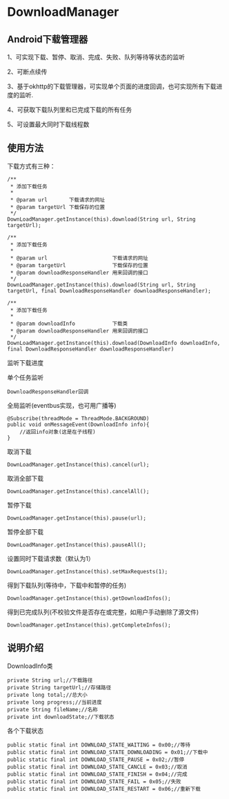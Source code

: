 # DownloadManager
## Android下载管理器

1、可实现下载、暂停、取消、完成、失败、队列等待等状态的监听

2、可断点续传

3、基于okhttp的下载管理器，可实现单个页面的进度回调，也可实现所有下载进度的监听.

4、可获取下载队列里和已完成下载的所有任务

5、可设置最大同时下载线程数

## 使用方法
下载方式有三种：

    /**
     * 添加下载任务
     *
     * @param url       下载请求的网址
     * @param targetUrl 下载保存的位置
     */
    DownLoadManager.getInstance(this).download(String url, String targetUrl);
    
    /**
     * 添加下载任务
     *
     * @param url                     下载请求的网址
     * @param targetUrl               下载保存的位置
     * @param downloadResponseHandler 用来回调的接口
     */
    DownLoadManager.getInstance(this).download(String url, String targetUrl, final DownloadResponseHandler downloadResponseHandler);
    
    /**
     * 添加下载任务
     *
     * @param downloadInfo            下载类
     * @param downloadResponseHandler 用来回调的接口
     */
    DownLoadManager.getInstance(this).download(DownloadInfo downloadInfo, final DownloadResponseHandler downloadResponseHandler)
        
监听下载进度

单个任务监听

    DownloadResponseHandler回调

全局监听(eventbus实现，也可用广播等)

    @Subscribe(threadMode = ThreadMode.BACKGROUND)
    public void onMessageEvent(DownloadInfo info){
        //返回info对象(这是在子线程)
    }
    
取消下载

    DownLoadManager.getInstance(this).cancel(url);
    
取消全部下载

    DownLoadManager.getInstance(this).cancelAll();
    
    
暂停下载

    DownLoadManager.getInstance(this).pause(url);
    
暂停全部下载

    DownLoadManager.getInstance(this).pauseAll();
    
设置同时下载请求数（默认为1）

    DownLoadManager.getInstance(this).setMaxRequests(1);

得到下载队列(等待中，下载中和暂停的任务)

    DownloadManager.getInstance(this).getDownloadInfos();

得到已完成队列(不校验文件是否存在或完整，如用户手动删除了源文件)

    DownloadManager.getInstance(this).getCompleteInfos();
    
## 说明介绍

DownloadInfo类

    private String url;//下载路径
    private String targetUrl;//存储路径
    private long total;//总大小
    private long progress;//当前进度
    private String fileName;//名称
    private int downloadState;//下载状态
   
各个下载状态

    public static final int DOWNLOAD_STATE_WAITING = 0x00;//等待
    public static final int DOWNLOAD_STATE_DOWNLOADING = 0x01;//下载中
    public static final int DOWNLOAD_STATE_PAUSE = 0x02;//暂停
    public static final int DOWNLOAD_STATE_CANCLE = 0x03;//取消
    public static final int DOWNLOAD_STATE_FINISH = 0x04;//完成
    public static final int DOWNLOAD_STATE_FAIL = 0x05;//失败
    public static final int DOWNLOAD_STATE_RESTART = 0x06;//重新下载
